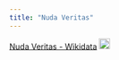 ```yaml
---
title: "Nuda Veritas"
---
```


[Nuda Veritas - Wikidata](https://www.wikidata.org/wiki/Q3879244)
<img src='https://scrapbox.io/api/pages/nishio-en/en/icon' alt='en.icon' height="19.5"/>
